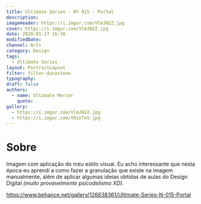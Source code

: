 ```yaml
---
title: Ultimate Series - Nº 015 - Portal
description:
imageHeader: https://i.imgur.com/VlmJN2Z.jpg
cover: https://i.imgur.com/VlmJN2Z.jpg
date: 2020-01-17 16:30
modifiedDate:
channel: Arts
category: Design
tags:
  - Ultimate Series
layout: PortraitLayout
filter: filter-dunastone
typography:
draft: false
authors:
  - name: Ultimate Mercer
    quote:
gallery:
  - https://i.imgur.com/VlmJN2Z.jpg
  - https://i.imgur.com/YRieTnV.jpg
---
```


# Sobre

Imagem com aplicação do meu estilo visual. Eu acho interessante que nesta época eu aprendi a como fazer a granulação que existe na imagem manualmente, além de aplicar algumas ideias obtidas de aulas do Design Digital _(muito provavelmente psicodelismo XD)_.

https://www.behance.net/gallery/126638361/Ultimate-Series-N-015-Portal
